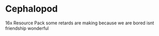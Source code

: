 # Cephalopod
16x Resource Pack some retards are making because we are bored isnt friendship wonderful
